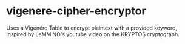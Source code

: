 # vigenere-cipher-encryptor
Uses a Vigenére Table to encrypt plaintext with a provided keyword, inspired by LeMMiNO's youtube video on the KRYPTOS cryptograph.
